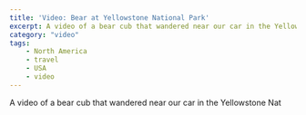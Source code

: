```yaml
---
title: 'Video: Bear at Yellowstone National Park'
excerpt: A video of a bear cub that wandered near our car in the Yellowstone National Park.
category: "video"
tags:
    - North America
    - travel
    - USA
    - video
---
```


A video of a bear cub that wandered near our car in the Yellowstone Nat

<?# ResponsiveYouTube -l0dg9UKk40 Title="YellowStone Bear" /?>
